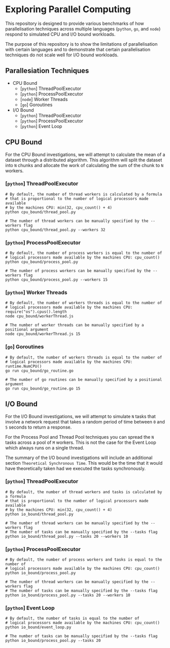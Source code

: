 # Exploring Parallel Computing

This repository is designed to provide various benchmarks of how parallelisation techniques across
multiple languages (`python`, `go`, and `node`) respond to simulated CPU and I/O bound workloads.

The purpose of this repository is to show the limitations of parallelisation with certain languages
and to demonstrate that certain parallelisation techniques do not scale well for I/O bound workloads.

## Parallesiation Techniques

- CPU Bound
    - [`python`] ThreadPoolExecutor
    - [`python`] ProcessPoolExecutor
    - [`node`] Worker Threads
    - [`go`] Goroutines
- I/O Bound
    - [`python`] ThreadPoolExecutor
    - [`python`] ProcessPoolExecutor
    - [`python`] Event Loop

## CPU Bound

For the CPU Bound investigations, we will attempt to calculate the mean of a dataset
through a distributed algorithm. This algorithm will split the dataset into `N` chunks
and allocate the work of calculating the sum of the chunk to `N` workers.

### [`python`] ThreadPoolExecutor

```
# By default, the number of thread workers is calculated by a formula
# that is proportional to the number of logical processors made available
# by the machines CPU: min(32, cpu_count() + 4)
python cpu_bound/thread_pool.py

# The number of thread workers can be manually specified by the --workers flag
python cpu_bound/thread_pool.py --workers 32
```

### [`python`] ProcessPoolExecutor

```
# By default, the number of process workers is equal to the number of
# logical processors made available by the machines CPU: cpu_count()
python cpu_bound/process_pool.py

# The number of process workers can be manually specified by the --workers flag
python cpu_bound/process_pool.py --workers 15
```

### [`python`] Worker Threads

```
# By default, the number of workers threads is equal to the number of
# logical processors made available by the machines CPU: require("os").cpus().length
node cpu_bound/workerThread.js

# The number of worker threads can be manually specified by a positional argument
node cpu_bound/workerThread.js 15
```

### [`go`] Goroutines

```
# By default, the number of workers threads is equal to the number of
# logical processors made available by the machines CPU: runtime.NumCPU()
go run cpu_bound/go_routine.go

# The number of go routines can be manually specified by a positional argument
go run cpu_bound/go_routine.go 15
```

## I/O Bound

For the I/O Bound investigations, we will attempt to simulate `N` tasks
that involve a network request that takes a random period of time between
`0` and `5` seconds to return a response.

For the Process Pool and Thread Pool techniques you can spread the `N` tasks
across a pool of `M` workers. This is not the case for the Event Loop
which always runs on a single thread.

The summary of the I/O bound investigations will include an additional section
`Theoretical Synchronous Time`. This would be the time that it
would have theoretically taken had we executed the tasks synchronously.

### [`python`] ThreadPoolExecutor

```
# By default, the number of thread workers and tasks is calculated by a formula
# that is proportional to the number of logical processors made available
# by the machines CPU: min(32, cpu_count() + 4)
python io_bound/thread_pool.py

# The number of thread workers can be manually specified by the --workers flag
# The number of tasks can be manually specified by the --tasks flag
python io_bound/thread_pool.py --tasks 20 --workers 10
```

### [`python`] ProcessPoolExecutor

```
# By default, the number of process workers and tasks is equal to the number of
# logical processors made available by the machines CPU: cpu_count()
python io_bound/process_pool.py

# The number of thread workers can be manually specified by the --workers flag
# The number of tasks can be manually specified by the --tasks flag
python io_bound/process_pool.py --tasks 20 --workers 10
```

### [`python`] Event Loop

```
# By default, the number of tasks is equal to the number of
# logical processors made available by the machines CPU: cpu_count()
python io_bound/event_loop.py

# The number of tasks can be manually specified by the --tasks flag
python io_bound/process_pool.py --tasks 20
```